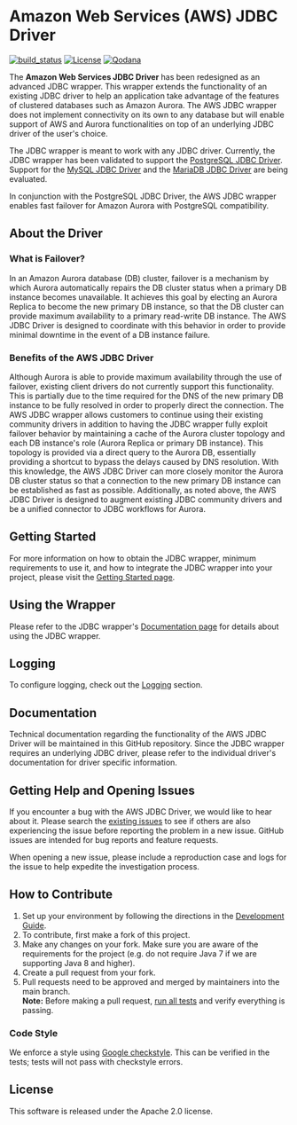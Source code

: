 # Amazon Web Services (AWS) JDBC Driver

[![build_status](https://github.com/awslabs/aws-advanced-jdbc-wrapper/actions/workflows/main.yml/badge.svg)](https://github.com/awslabs/aws-advanced-jdbc-wrapper/actions/workflows/main.yml)
[![License](https://img.shields.io/badge/License-Apache%202.0-blue.svg)](LICENSE)
[![Qodana](https://github.com/awslabs/aws-advanced-jdbc-wrapper/actions/workflows/code_quality.yml/badge.svg)](https://github.com/awslabs/aws-advanced-jdbc-wrapper/actions/workflows/code_quality.yml)

The **Amazon Web Services JDBC Driver** has been redesigned as an advanced JDBC wrapper. This wrapper extends the functionality of an existing JDBC driver to help an application take advantage of the features of clustered databases such as Amazon Aurora. The AWS JDBC wrapper does not implement connectivity on its own to any database but will enable support of AWS and Aurora functionalities on top of an underlying JDBC driver of the user's choice.

The JDBC wrapper is meant to work with any JDBC driver. Currently, the JDBC wrapper has been validated to support the [PostgreSQL JDBC Driver](https://github.com/pgjdbc/pgjdbc). Support for the [MySQL JDBC Driver](https://github.com/mysql/mysql-connector-j) and the [MariaDB JDBC Driver](https://github.com/mariadb-corporation/mariadb-connector-j) are being evaluated.

In conjunction with the PostgreSQL JDBC Driver, the AWS JDBC wrapper enables fast failover for Amazon Aurora with PostgreSQL compatibility. 

## About the Driver

### What is Failover?
In an Amazon Aurora database (DB) cluster, failover is a mechanism by which Aurora automatically repairs the DB cluster status when a primary DB instance becomes unavailable. It achieves this goal by electing an Aurora Replica to become the new primary DB instance, so that the DB cluster can provide maximum availability to a primary read-write DB instance. The AWS JDBC Driver is designed to coordinate with this behavior in order to provide minimal downtime in the event of a DB instance failure.

### Benefits of the AWS JDBC Driver
Although Aurora is able to provide maximum availability through the use of failover, existing client drivers do not currently support this functionality. This is partially due to the time required for the DNS of the new primary DB instance to be fully resolved in order to properly direct the connection. The AWS JDBC wrapper allows customers to continue using their existing community drivers in addition to having the JDBC wrapper fully exploit failover behavior by maintaining a cache of the Aurora cluster topology and each DB instance's role (Aurora Replica or primary DB instance). This topology is provided via a direct query to the Aurora DB, essentially providing a shortcut to bypass the delays caused by DNS resolution. With this knowledge, the AWS JDBC Driver can more closely monitor the Aurora DB cluster status so that a connection to the new primary DB instance can be established as fast as possible. Additionally, as noted above, the AWS JDBC Driver is designed to augment existing JDBC community drivers and be a unified connector to JDBC workflows for Aurora.

## Getting Started
For more information on how to obtain the JDBC wrapper, minimum requirements to use it, and how to integrate the JDBC wrapper into your project, please visit the [Getting Started page](./docs/GettingStarted.md).

## Using the Wrapper
Please refer to the JDBC wrapper's [Documentation page](./docs/Documentation.md) for details about using the JDBC wrapper. 

## Logging
To configure logging, check out the [Logging](./docs/using-the-jdbc-wrapper/UsingTheJdbcWrapper.md#logging) section.

## Documentation
Technical documentation regarding the functionality of the AWS JDBC Driver will be maintained in this GitHub repository. Since the JDBC wrapper requires an underlying JDBC driver, please refer to the individual driver's documentation for driver specific information.

## Getting Help and Opening Issues
If you encounter a bug with the AWS JDBC Driver, we would like to hear about it.
Please search the [existing issues](https://github.com/awslabs/aws-advanced-jdbc-wrapper/issues) to see if others are also experiencing the issue before reporting the problem in a new issue.
GitHub issues are intended for bug reports and feature requests. 

When opening a new issue, please include a reproduction case and logs for the issue to help expedite the investigation process.

## How to Contribute
1. Set up your environment by following the directions in the [Development Guide](docs/development-guide/DevelopmentGuide.md).
2. To contribute, first make a fork of this project. 
3. Make any changes on your fork. Make sure you are aware of the requirements for the project (e.g. do not require Java 7 if we are supporting Java 8 and higher).
4. Create a pull request from your fork. 
5. Pull requests need to be approved and merged by maintainers into the main branch. <br />
**Note:** Before making a pull request, [run all tests](./docs/development-guide/DevelopmentGuide.md#running-the-tests) and verify everything is passing.

### Code Style
We enforce a style using [Google checkstyle](https://github.com/google/styleguide/blob/gh-pages/intellij-java-google-style.xml).
This can be verified in the tests; tests will not pass with checkstyle errors.

## License
This software is released under the Apache 2.0 license.
